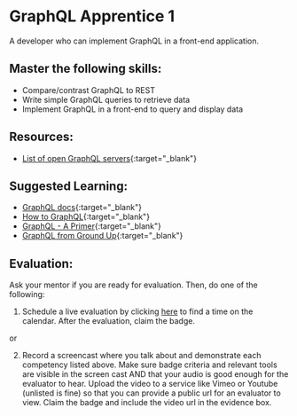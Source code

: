 # GraphQL Apprentice 1

A developer who can implement GraphQL in a front-end application.

## Master the following skills:

* Compare/contrast GraphQL to REST
* Write simple GraphQL queries to retrieve data
* Implement GraphQL in a front-end to query and display data

## Resources:

* [List of open GraphQL servers](http://apis.guru/graphql-apis/){:target="_blank"}

## Suggested Learning:

* [GraphQL docs](https://graphql.org/learn/){:target="_blank"}
* [How to GraphQL](https://www.howtographql.com/){:target="_blank"}
* [GraphQL - A Primer](https://www.udemy.com/course/graphql-a-primer/){:target="_blank"}
* [GraphQL from Ground Up](https://www.udemy.com/course/graphql-from-ground-up/){:target="_blank"}

## Evaluation:

Ask your mentor if you are ready for evaluation. Then, do one of the following:

1. Schedule a live evaluation by clicking [here](http://evals.codex.academy) to find a time on the calendar. After the evaluation, claim the badge.

or

2. Record a screencast where you talk about and demonstrate each competency listed above. Make sure badge criteria and relevant tools are visible in the screen cast AND that your audio is good enough for the evaluator to hear. Upload the video to a service like Vimeo or Youtube (unlisted is fine) so that you can provide a public url for an evaluator to view. Claim the badge and include the video url in the evidence box.
